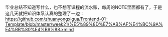 毕业总结不知道写什么，也不想写课程的流水账，每周的NOTE里面都有了，于是这几天就把知识体系认真的整理了一边：
https://github.com/zhuanyongxigua/Frontend-01-Template/blob/master/week21/%E5%89%8D%E7%AB%AF%E4%BC%9A%E4%BB%80%E4%B9%88.xmind
